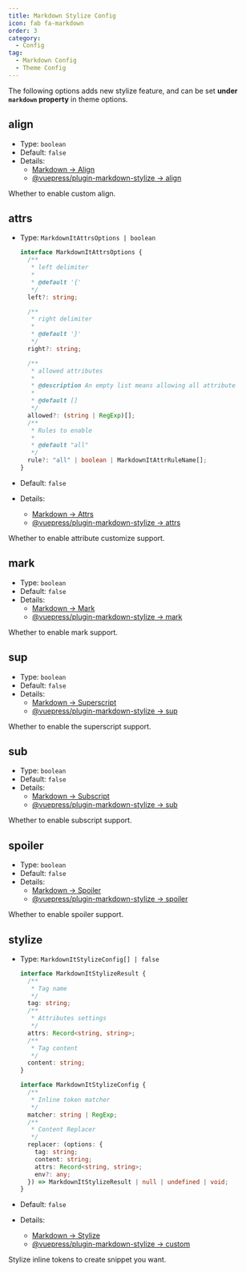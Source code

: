 ```yaml
---
title: Markdown Stylize Config
icon: fab fa-markdown
order: 3
category:
  - Config
tag:
  - Markdown Config
  - Theme Config
---
```


The following options adds new stylize feature, and can be set **under `markdown` property** in theme options.

## align

- Type: `boolean`
- Default: `false`
- Details:
  - [Markdown → Align](../../guide/markdown/stylize/align.md)
  - [@vuepress/plugin-markdown-stylize → align][align]

Whether to enable custom align.

## attrs

- Type: `MarkdownItAttrsOptions | boolean`

  ```ts
  interface MarkdownItAttrsOptions {
    /**
     * left delimiter
     *
     * @default '{'
     */
    left?: string;

    /**
     * right delimiter
     *
     * @default '}'
     */
    right?: string;

    /**
     * allowed attributes
     *
     * @description An empty list means allowing all attribute
     *
     * @default []
     */
    allowed?: (string | RegExp)[];
    /**
     * Rules to enable
     *
     * @default "all"
     */
    rule?: "all" | boolean | MarkdownItAttrRuleName[];
  }
  ```

- Default: `false`
- Details:
  - [Markdown → Attrs](../../guide/markdown/stylize/attrs.md)
  - [@vuepress/plugin-markdown-stylize → attrs][attrs]

Whether to enable attribute customize support.

## mark

- Type: `boolean`
- Default: `false`
- Details:
  - [Markdown → Mark](../../guide/markdown/stylize/mark.md)
  - [@vuepress/plugin-markdown-stylize → mark][mark]

Whether to enable mark support.

## sup

- Type: `boolean`
- Default: `false`
- Details:
  - [Markdown → Superscript](../../guide/markdown/stylize/sup-sub.md)
  - [@vuepress/plugin-markdown-stylize → sup][sup]

Whether to enable the superscript support.

## sub

- Type: `boolean`
- Default: `false`
- Details:
  - [Markdown → Subscript](../../guide/markdown/stylize/sup-sub.md)
  - [@vuepress/plugin-markdown-stylize → sub][sub]

Whether to enable subscript support.

## spoiler

- Type: `boolean`
- Default: `false`
- Details:
  - [Markdown → Spoiler](../../guide/markdown/stylize/spoiler.md)
  - [@vuepress/plugin-markdown-stylize → spoiler][spoiler]

Whether to enable spoiler support.

## stylize

- Type: `MarkdownItStylizeConfig[] | false`

  ```ts
  interface MarkdownItStylizeResult {
    /**
     * Tag name
     */
    tag: string;
    /**
     * Attributes settings
     */
    attrs: Record<string, string>;
    /**
     * Tag content
     */
    content: string;
  }

  interface MarkdownItStylizeConfig {
    /**
     * Inline token matcher
     */
    matcher: string | RegExp;
    /**
     * Content Replacer
     */
    replacer: (options: {
      tag: string;
      content: string;
      attrs: Record<string, string>;
      env?: any;
    }) => MarkdownItStylizeResult | null | undefined | void;
  }
  ```

- Default: `false`
- Details:
  - [Markdown → Stylize](../../guide/markdown/stylize/stylize.md)
  - [@vuepress/plugin-markdown-stylize → custom][stylize]

Stylize inline tokens to create snippet you want.

[align]: https://ecosystem.vuejs.press/plugins/markdown/markdown-stylize.html#align
[attrs]: https://ecosystem.vuejs.press/plugins/markdown/markdown-stylize.html#attrs
[mark]: https://ecosystem.vuejs.press/plugins/markdown/markdown-stylize.html#mark
[sup]: https://ecosystem.vuejs.press/plugins/markdown/markdown-stylize.html#sup
[sub]: https://ecosystem.vuejs.press/plugins/markdown/markdown-stylize.html#sub
[spoiler]: https://ecosystem.vuejs.press/plugins/markdown/markdown-stylize.html#spoiler
[stylize]: https://ecosystem.vuejs.press/plugins/markdown/markdown-stylize.html#custom
